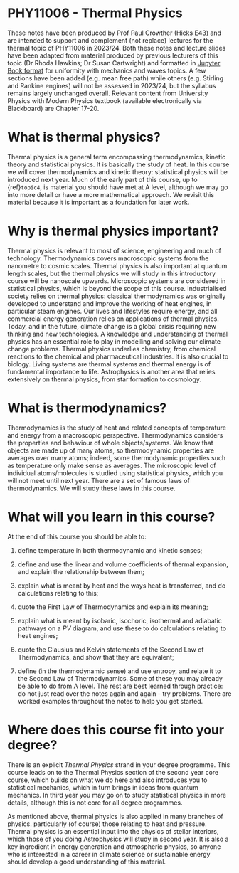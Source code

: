 # PHY11006 - Thermal Physics

These notes have been produced by Prof Paul Crowther (Hicks E43) and are 
intended to support and complement (not replace) lectures for
the thermal topic of PHY11006 in 2023/24. Both these notes and lecture slides
have been adapted from material produced by previous lecturers of this topic (Dr Rhoda
Hawkins; Dr Susan Cartwright) and formatted in [Jupyter Book format](https://jupyterbook.org) for uniformity with
mechanics and waves topics. A few sections have been added (e.g. mean free path) while others (e.g. Stirling
and Rankine engines) will not be assessed in 2023/24, but the syllabus remains largely unchanged overall.
Relevant content from University Physics with Modern Physics textbook (available electronically via Blackboard)
are Chapter 17-20.

# What is thermal physics?

Thermal physics is a general term encompassing thermodynamics, kinetic theory and statistical
physics. It is basically the study of heat. In this course we will cover thermodynamics and kinetic
theory: statistical physics will be introduced next year.
Much of the early part of this course, up to {ref}`topic4`, is material you should have met at A 
level, although we may go into more detail or have a more mathematical approach. We revisit this 
material because
it is important as a foundation for later work.

# Why is thermal physics important?

Thermal physics is relevant to most of science, engineering and much of technology. Thermodynamics
covers macroscopic systems from the nanometre to cosmic scales. Thermal physics is also important
at quantum length scales, but the thermal physics we will study in this introductory course will be
nanoscale upwards. Microscopic systems are considered in statistical physics, which is beyond the
scope of this course.
Industrialised society relies on thermal physics: classical thermodynamics was originally developed to
understand and improve the working of heat engines, in particular steam engines. Our lives and
lifestyles require energy, and all commercial energy generation relies on applications of thermal
physics. Today, and in the future, climate change is a global crisis requiring new thinking and new
technologies. A knowledge and understanding of thermal physics has an essential role to play in
modelling and solving our climate change problems.
Thermal physics underlies chemistry, from chemical reactions to the chemical and pharmaceutical
industries. It is also crucial to biology. Living systems are thermal systems and thermal energy is of
fundamental importance to life.
Astrophysics is another area that relies extensively on thermal physics, from star formation to 
cosmology.

# What is thermodynamics?

Thermodynamics is the study of heat and related concepts of temperature and energy from a macroscopic 
perspective. Thermodynamics considers the properties and behaviour of whole objects/systems. 
We know that objects are made up of many atoms, so thermodynamic properties are averages
over many atoms; indeed, some thermodynamic properties such as temperature only make sense as
averages. The microscopic level of individual atoms/molecules is studied using statistical physics,
which you will not meet until next year.
There are a set of famous laws of thermodynamics. We will study these laws in this course.

# What will you learn in this course?

At the end of this course you should be able to:
1. define temperature in both thermodynamic and kinetic senses;

2. define and use the linear and volume coefficients of thermal expansion, and explain the
relationship between them;

3. explain what is meant by heat and the ways heat is transferred, and do calculations relating
to this;

4. quote the First Law of Thermodynamics and explain its meaning;

5. explain what is meant by isobaric, isochoric, isothermal and adiabatic pathways on a $PV$
diagram, and use these to do calculations relating to heat engines;

6. quote the Clausius and Kelvin statements of the Second Law of Thermodynamics, and show
that they are equivalent;

7. define (in the thermodynamic sense) and use entropy, and relate it to the Second Law of Thermodynamics.
Some of these you may already be able to do from A level. The rest are best learned through practice:
do not just read over the notes again and again - try problems. There are worked examples throughout 
the notes to help you get started.

# Where does this course fit into your degree?

There is an explicit _Thermal Physics_ strand in your degree programme. This course leads on to the
Thermal Physics section of the second year core course, which builds on what we do here and also
introduces you to statistical mechanics, which in turn brings in ideas from quantum mechanics. In
third year you may go on to study statistical physics in more details, although this is not core for all
degree programmes.

As mentioned above, thermal physics is also applied in many branches of physics. particularly (of
course) those relating to heat and pressure. Thermal physics is an essential input into the physics of
stellar interiors, which those of you doing Astrophysics will study in second year. It is also a key ingredient 
in energy generation and atmospheric physics, so anyone who is interested in a career in climate
science or sustainable energy should develop a good understanding of this material.
